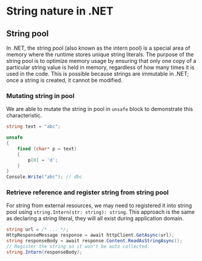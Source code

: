 # String nature in .NET

## String pool

In .NET, the string pool (also known as the intern pool) is a special area of memory where the runtime stores unique string literals. The purpose of the string pool is to optimize memory usage by ensuring that only one copy of a particular string value is held in memory, regardless of how many times it is used in the code. This is possible because strings are immutable in .NET; once a string is created, it cannot be modified.

### Mutating string in pool

We are able to mutate the string in pool in `unsafe` block to demonstrate this characteristic.

```c#
string text = "abc";

unsafe 
{
    fixed (char* p = text)
    {
        p[0] = 'd';
    }
}
Console.Write("abc"); // dbc
```

### Retrieve reference and register string from string pool

For string from external resources, we may need to registered it into string pool using `string.Intern(str: string): string`.
This approach is the same as declaring a string literal, they will all exist during application domain.

```c#
string url = /* ... */;
HttpResponseMessage response = await httpClient.GetAsync(url);
string responseBody = await response.Content.ReadAsStringAsync();
// Register the string so it won't be auto collected.
string.Intern(responseBody);
```
